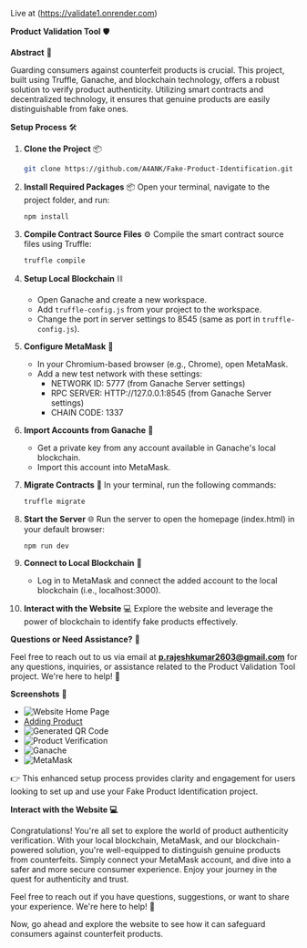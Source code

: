 Live at (https://validate1.onrender.com)

**Product Validation Tool** 🛡️

**Abstract** 🚀

Guarding consumers against counterfeit products is crucial. This project, built using Truffle, Ganache, and blockchain technology, offers a robust solution to verify product authenticity. Utilizing smart contracts and decentralized technology, it ensures that genuine products are easily distinguishable from fake ones.

**Setup Process** 🛠️

1. **Clone the Project** 📦
   ```bash
   git clone https://github.com/A4ANK/Fake-Product-Identification.git
   ```

2. **Install Required Packages** 📦
   Open your terminal, navigate to the project folder, and run:
   ```bash
   npm install
   ```

3. **Compile Contract Source Files** ⚙️
   Compile the smart contract source files using Truffle:
   ```bash
   truffle compile
   ```

4. **Setup Local Blockchain** ⛓️
   - Open Ganache and create a new workspace.
   - Add `truffle-config.js` from your project to the workspace.
   - Change the port in server settings to 8545 (same as port in `truffle-config.js`).

5. **Configure MetaMask** 🦊
   - In your Chromium-based browser (e.g., Chrome), open MetaMask.
   - Add a new test network with these settings:
     - NETWORK ID: 5777 (from Ganache Server settings)
     - RPC SERVER: HTTP://127.0.0.1:8545 (from Ganache Server settings)
     - CHAIN CODE: 1337

6. **Import Accounts from Ganache** 💼
   - Get a private key from any account available in Ganache's local blockchain.
   - Import this account into MetaMask.

7. **Migrate Contracts** 🚀
   In your terminal, run the following commands:
   ```bash
   truffle migrate
   ```

8. **Start the Server** 🌐
   Run the server to open the homepage (index.html) in your default browser:
   ```bash
   npm run dev
   ```

9. **Connect to Local Blockchain** 🔗
   - Log in to MetaMask and connect the added account to the local blockchain (i.e., localhost:3000).

10. **Interact with the Website** 💻
   Explore the website and leverage the power of blockchain to identify fake products effectively.

**Questions or Need Assistance?** 🤔

Feel free to reach out to us via email at **p.rajeshkumar2603@gmail.com** for any questions, inquiries, or assistance related to the Product Validation Tool project. We're here to help! 📧

**Screenshots** 📸

- ![Website Home Page](https://github.com/scattershott/Product-Validation-Tool/assets/147977105/4bb6e634-b166-4217-b957-6e217b15f4b1)
- [Adding Product](https://github.com/scattershott/Product-Validation-Tool/assets/147977105/aee35f70-b3eb-4e50-b01a-2cdcbe51186b)
- ![Generated QR Code](https://github.com/scattershott/Product-Validation-Tool/assets/147977105/6d7b0cc7-007a-4600-95a1-a7fb7f72e894)
- ![Product Verification](https://github.com/scattershott/Product-Validation-Tool/assets/147977105/0ec60b43-31dd-43ed-801a-aae34896632b)
- ![Ganache](https://github.com/scattershott/Product-Validation-Tool/assets/147977105/c8399a26-8b5e-4b3d-a6e6-c959831db17d)
- ![MetaMask](https://github.com/scattershott/Product-Validation-Tool/assets/147977105/b42202f2-af62-48ce-aeeb-4b939d98203e)

👉 This enhanced setup process provides clarity and engagement for users looking to set up and use your Fake Product Identification project.

**Interact with the Website 💻**

Congratulations! You're all set to explore the world of product authenticity verification. With your local blockchain, MetaMask, and our blockchain-powered solution, you're well-equipped to distinguish genuine products from counterfeits. Simply connect your MetaMask account, and dive into a safer and more secure consumer experience. Enjoy your journey in the quest for authenticity and trust.

Feel free to reach out if you have questions, suggestions, or want to share your experience. We're here to help! 📧

Now, go ahead and explore the website to see how it can safeguard consumers against counterfeit products.
